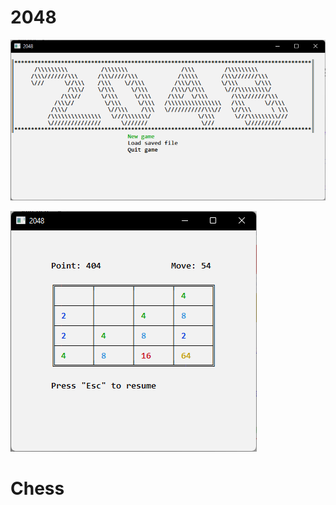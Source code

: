 # 2048
![alt text](https://github.com/77x17/consoleGame/blob/main/2048/2048/menu.png)

![alt text](https://github.com/77x17/consoleGame/blob/main/2048/2048/main.png)

# Chess